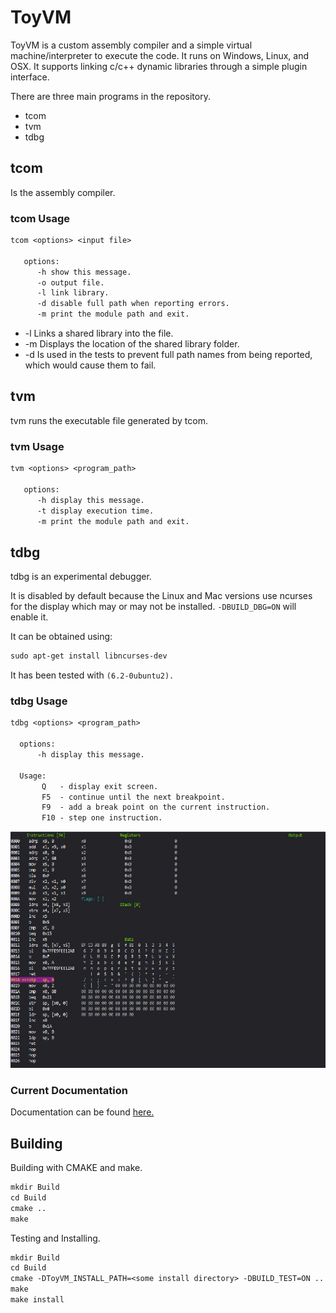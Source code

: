 # ToyVM

ToyVM is a custom assembly compiler and a simple virtual machine/interpreter to execute the code. It runs on Windows, Linux, and OSX. It supports linking c/c++ dynamic libraries through a simple plugin interface.

There are three main programs in the repository.

* tcom
* tvm
* tdbg

## tcom

Is the assembly compiler.

### tcom Usage

```txt
tcom <options> <input file>

   options:
      -h show this message.
      -o output file.
      -l link library.
      -d disable full path when reporting errors.
      -m print the module path and exit.
```

* -l Links a shared library into the file.
* -m Displays the location of the shared library folder.
* -d Is used in the tests to prevent full path names from being reported, which would cause them to fail.

## tvm

tvm runs the executable file generated by tcom.

### tvm Usage

```txt
tvm <options> <program_path>

   options:
      -h display this message.
      -t display execution time.
      -m print the module path and exit.
```

## tdbg

tdbg is an experimental debugger.

It is disabled by default because the Linux and Mac versions use ncurses for the display which may or may not be installed. ```-DBUILD_DBG=ON``` will enable it.

It can be obtained using:

```txt
sudo apt-get install libncurses-dev
```

It has been tested with ```(6.2-0ubuntu2).```

### tdbg Usage

```txt
tdbg <options> <program_path>

  options:
      -h display this message.

  Usage:
       Q   - display exit screen.
       F5  - continue until the next breakpoint.
       F9  - add a break point on the current instruction.
       F10 - step one instruction.

```

![Cap](Capture.gif)

### Current Documentation

Documentation can be found [here.](Codes.md)

## Building

Building with CMAKE and make.

```txt
mkdir Build
cd Build
cmake ..
make
```

Testing and Installing.

```txt
mkdir Build
cd Build
cmake -DToyVM_INSTALL_PATH=<some install directory> -DBUILD_TEST=ON ..
make
make install
```
